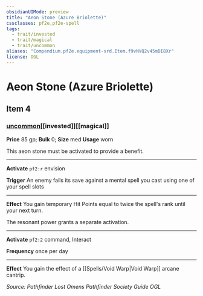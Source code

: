 ```yaml
---
obsidianUIMode: preview
title: "Aeon Stone (Azure Briolette)"
cssclasses: pf2e,pf2e-spell
tags:
  - trait/invested
  - trait/magical
  - trait/uncommon
aliases: "Compendium.pf2e.equipment-srd.Item.f9vNVQ2v45mDI8Xr"
license: OGL
---
```

# Aeon Stone (Azure Briolette)
## Item 4
### [uncommon](uncommon "Uncommon Rarity Trait")[[invested]][[magical]]


**Price** 85 gp; 
**Bulk** 0; **Size** med
**Usage** worn

This aeon stone must be activated to provide a benefit.

* * *

**Activate** `pf2:r` envision

**Trigger** An enemy fails its save against a mental spell you cast using one of your spell slots

* * *

**Effect** You gain temporary Hit Points equal to twice the spell's rank until your next turn.

The resonant power grants a separate activation.

* * *

**Activate** `pf2:2` command, Interact

**Frequency** once per day

* * *

**Effect** You gain the effect of a [[Spells/Void Warp|Void Warp]] arcane cantrip.

*Source: Pathfinder Lost Omens Pathfinder Society Guide*
*OGL*